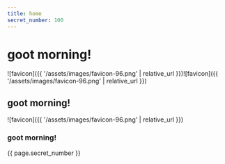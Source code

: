 ```yaml
---
title: home
secret_number: 100
---
```


# goot morning!

![favicon]({{ '/assets/images/favicon-96.png' | relative_url }})![favicon]({{ '/assets/images/favicon-96.png' | relative_url }})

## goot morning!
![favicon]({{ '/assets/images/favicon-96.png' | relative_url }})
### goot morning!
{{ page.secret_number }}
